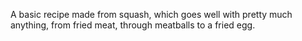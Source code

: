 A basic recipe made from squash, which goes well with pretty much anything, from fried meat, through meatballs to a fried egg.